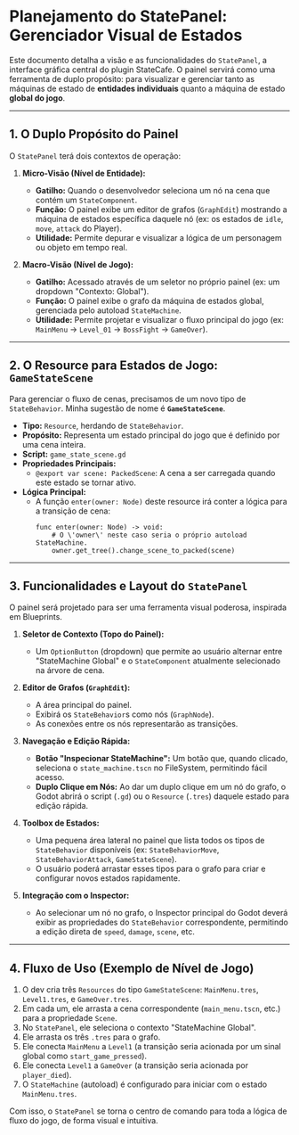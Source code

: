 # Planejamento do StatePanel: Gerenciador Visual de Estados

Este documento detalha a visão e as funcionalidades do `StatePanel`, a interface gráfica central do plugin StateCafe. O painel servirá como uma ferramenta de duplo propósito: para visualizar e gerenciar tanto as máquinas de estado de **entidades individuais** quanto a máquina de estado **global do jogo**.

---

## 1. O Duplo Propósito do Painel

O `StatePanel` terá dois contextos de operação:

1.  **Micro-Visão (Nível de Entidade):**
    -   **Gatilho:** Quando o desenvolvedor seleciona um nó na cena que contém um `StateComponent`.
    -   **Função:** O painel exibe um editor de grafos (`GraphEdit`) mostrando a máquina de estados específica daquele nó (ex: os estados de `idle`, `move`, `attack` do Player).
    -   **Utilidade:** Permite depurar e visualizar a lógica de um personagem ou objeto em tempo real.

2.  **Macro-Visão (Nível de Jogo):**
    -   **Gatilho:** Acessado através de um seletor no próprio painel (ex: um dropdown "Contexto: Global").
    -   **Função:** O painel exibe o grafo da máquina de estados global, gerenciada pelo autoload `StateMachine`.
    -   **Utilidade:** Permite projetar e visualizar o fluxo principal do jogo (ex: `MainMenu` -> `Level_01` -> `BossFight` -> `GameOver`).

---

## 2. O Resource para Estados de Jogo: `GameStateScene`

Para gerenciar o fluxo de cenas, precisamos de um novo tipo de `StateBehavior`. Minha sugestão de nome é **`GameStateScene`**.

-   **Tipo:** `Resource`, herdando de `StateBehavior`.
-   **Propósito:** Representa um estado principal do jogo que é definido por uma cena inteira.
-   **Script:** `game_state_scene.gd`
-   **Propriedades Principais:**
    -   `@export var scene: PackedScene`: A cena a ser carregada quando este estado se tornar ativo.
-   **Lógica Principal:**
    -   A função `enter(owner: Node)` deste resource irá conter a lógica para a transição de cena:
        ```gdscript
        func enter(owner: Node) -> void:
            # O \'owner\' neste caso seria o próprio autoload StateMachine.
            owner.get_tree().change_scene_to_packed(scene)
        ```

---

## 3. Funcionalidades e Layout do `StatePanel`

O painel será projetado para ser uma ferramenta visual poderosa, inspirada em Blueprints.

1.  **Seletor de Contexto (Topo do Painel):**
    -   Um `OptionButton` (dropdown) que permite ao usuário alternar entre "StateMachine Global" e o `StateComponent` atualmente selecionado na árvore de cena.

2.  **Editor de Grafos (`GraphEdit`):**
    -   A área principal do painel.
    -   Exibirá os `StateBehavior`s como nós (`GraphNode`).
    -   As conexões entre os nós representarão as transições.

3.  **Navegação e Edição Rápida:**
    -   **Botão "Inspecionar StateMachine":** Um botão que, quando clicado, seleciona o `state_machine.tscn` no FileSystem, permitindo fácil acesso.
    -   **Duplo Clique em Nós:** Ao dar um duplo clique em um nó do grafo, o Godot abrirá o script (`.gd`) ou o `Resource` (`.tres`) daquele estado para edição rápida.

4.  **Toolbox de Estados:**
    -   Uma pequena área lateral no painel que lista todos os tipos de `StateBehavior` disponíveis (ex: `StateBehaviorMove`, `StateBehaviorAttack`, `GameStateScene`).
    -   O usuário poderá arrastar esses tipos para o grafo para criar e configurar novos estados rapidamente.

5.  **Integração com o Inspector:**
    -   Ao selecionar um nó no grafo, o Inspector principal do Godot deverá exibir as propriedades do `StateBehavior` correspondente, permitindo a edição direta de `speed`, `damage`, `scene`, etc.

---

## 4. Fluxo de Uso (Exemplo de Nível de Jogo)

1.  O dev cria três `Resources` do tipo `GameStateScene`: `MainMenu.tres`, `Level1.tres`, e `GameOver.tres`.
2.  Em cada um, ele arrasta a cena correspondente (`main_menu.tscn`, etc.) para a propriedade `Scene`.
3.  No `StatePanel`, ele seleciona o contexto "StateMachine Global".
4.  Ele arrasta os três `.tres` para o grafo.
5.  Ele conecta `MainMenu` a `Level1` (a transição seria acionada por um sinal global como `start_game_pressed`).
6.  Ele conecta `Level1` a `GameOver` (a transição seria acionada por `player_died`).
7.  O `StateMachine` (autoload) é configurado para iniciar com o estado `MainMenu.tres`.

Com isso, o `StatePanel` se torna o centro de comando para toda a lógica de fluxo do jogo, de forma visual e intuitiva.
